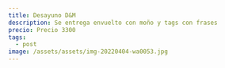 ```yaml
---
title: Desayuno D&M
description: Se entrega envuelto con moño y tags con frases
precio: Precio 3300
tags:
  - post
image: /assets/assets/img-20220404-wa0053.jpg
---
```


